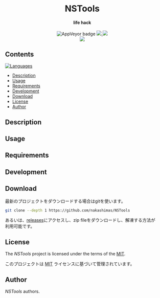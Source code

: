 

<h1 align="center">
  <br>
  NSTools
  <br>
</h1>

<h4 align="center">life hack</h4>

<p align="center">
  <a>
    <img alt="AppVeyor badge" src="https://img.shields.io/badge/build-passing-brightgreen">
  </a>
  <a href="https://github.com/nakashimas/NSTools/releases">
    <img src="https://img.shields.io/badge/releace-v0.1.1-58839b.svg?style=flat">
  </a>
  <a href="./LICENSE">
    <img src="http://img.shields.io/badge/license-BSD%202--Clause-blue.svg?style=flat">
  </a>
  <br>
  <a>
    <img src="https://img.shields.io/badge/platform-win--32%20%7C%20win--64%20%7C%20CentOS--7-lightgrey">
  </a>
</p>

<h2> Contents </h2>

[![Languages](https://img.shields.io/badge/Read%20it%20in%20another%20language-English-blue.svg?style=social)](./docs/README_EN.rst)

- [Description](#description)
- [Usage](#usage)
- [Requirements](#requirements)
- [Development](#development)
- [Download](#download)
- [License](#license)
- [Author](#author)

## Description



## Usage


## Requirements




## Development



## Download

最新のプロジェクトをダウンロードする場合はgitを使います。

```sh
git clone --depth 1 https://github.com/nakashimas/NSTools
```

あるいは、[releases](https://github.com/nakashimas/NSTools/releases)にアクセスし、zip fileをダウンロードし、解凍する方法が利用可能です。

## License

The _NSTools_ project is licensed under the terms of the [MIT](./LICENSE).

このプロジェクトは [MIT](./LICENSE)  ライセンスに基づいて管理されています。

## Author

_NSTools_ authors.
